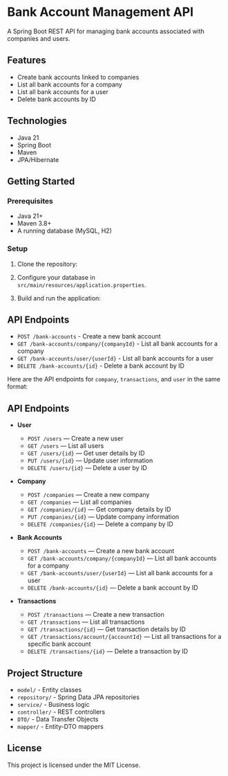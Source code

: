 # Bank Account Management API

A Spring Boot REST API for managing bank accounts associated with companies and users.

## Features

- Create bank accounts linked to companies
- List all bank accounts for a company
- List all bank accounts for a user
- Delete bank accounts by ID

## Technologies

- Java 21
- Spring Boot
- Maven
- JPA/Hibernate

## Getting Started

### Prerequisites

- Java 21+
- Maven 3.8+
- A running database (MySQL, H2)

### Setup

1. Clone the repository:

2. Configure your database in `src/main/resources/application.properties`.

3. Build and run the application:

## API Endpoints

- `POST /bank-accounts` - Create a new bank account
- `GET /bank-accounts/company/{companyId}` - List all bank accounts for a company
- `GET /bank-accounts/user/{userId}` - List all bank accounts for a user
- `DELETE /bank-accounts/{id}` - Delete a bank account by ID


Here are the API endpoints for `company`, `transactions`, and `user` in the same format:

## API Endpoints
- **User**
  - `POST /users` — Create a new user
  - `GET /users` — List all users
  - `GET /users/{id}` — Get user details by ID
  - `PUT /users/{id}` — Update user information
  - `DELETE /users/{id}` — Delete a user by ID

- **Company**
  - `POST /companies` — Create a new company
  - `GET /companies` — List all companies
  - `GET /companies/{id}` — Get company details by ID
  - `PUT /companies/{id}` — Update company information
  - `DELETE /companies/{id}` — Delete a company by ID

- **Bank Accounts**
  - `POST /bank-accounts` — Create a new bank account
  - `GET /bank-accounts/company/{companyId}` — List all bank accounts for a company
  - `GET /bank-accounts/user/{userId}` — List all bank accounts for a user
  - `DELETE /bank-accounts/{id}` — Delete a bank account by ID

- **Transactions**
  - `POST /transactions` — Create a new transaction
  - `GET /transactions` — List all transactions
  - `GET /transactions/{id}` — Get transaction details by ID
  - `GET /transactions/account/{accountId}` — List all transactions for a specific bank account
  - `DELETE /transactions/{id}` — Delete a transaction by ID



## Project Structure

- `model/` - Entity classes
- `repository/` - Spring Data JPA repositories
- `service/` - Business logic
- `controller/` - REST controllers
- `DTO/` - Data Transfer Objects
- `mapper/` - Entity-DTO mappers

## License

This project is licensed under the MIT License.
